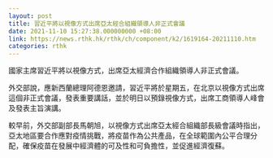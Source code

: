 ```yaml
---
layout: post
title: 習近平將以視像方式出席亞太經合組織領導人非正式會議
date: 2021-11-10 15:27:38.000000000 +08:00
link: https://news.rthk.hk/rthk/ch/component/k2/1619164-20211110.htm
categories: rthk
---
```


國家主席習近平將以視像方式，出席亞太經濟合作組織領導人非正式會議。

外交部說，應新西蘭總理阿德恩邀請，習近平將於星期五，在北京以視像方式出席這個非正式會議，發表重要講話，並於明日以預錄視像方式，出席工商領導人峰會及發表主旨演講。

較早前，外交部副部長馬朝旭，以視像方式出席亞太經合組織部長級會議時指出，亞太地區要合作應對疫情挑戰，將疫苗作為公共產品，在全球範圍內公平合理分配，確保疫苗在發展中經濟體的可及性和可負擔性，並促進經濟復蘇。
